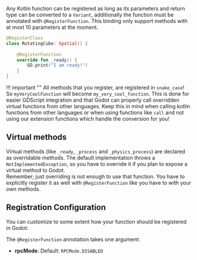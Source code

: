 Any Kotlin function can be registered as long as its parameters and return type can be converted to a 
`Variant`, additionally the function must be annotated with `@RegisterFunction`. This binding only support 
methods with at most 10 parameters at the moment.

```kotlin
@RegisterClass
class RotatingCube: Spatial() {
    
    @RegisterFunction  
    override fun _ready() {
        GD.print("I am ready!")
    }
}
```

!!! important ""
    All methods that you register, are registered in `snake_case`! So `myVeryCoolFunction` will become `my_very_cool_function`. This is done for easier GDScript integration and that Godot can properly call overridden virtual functions from other languages. Keep this in mind when calling kotlin functions from other languages or when using functions like `call` and not using our extension functions which handle the conversion for you!

## Virtual methods
Virtual methods (like `_ready`, `_process` and `_physics_process`) are declared as overridable methods. The default implementation throws a `NotImplementedException`, so you have to override it if you plan to expose a virtual method to Godot.  
Remember; just overriding is not enough to use that function. You have to explicitly register it as well with `@RegisterFunction` like you have to with your own methods.

## Registration Configuration
You can customize to some extent how your function should be registered in Godot:

The `@RegisterFunction` annotation takes one argument:

- **rpcMode**: Default: `RPCMode.DISABLED`